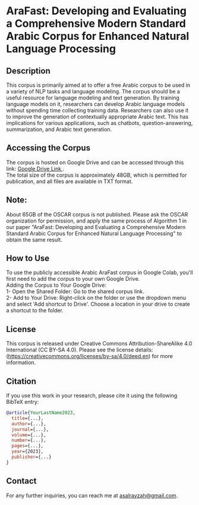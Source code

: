 # AraFast: Developing and Evaluating a Comprehensive Modern Standard Arabic Corpus for Enhanced Natural Language Processing 

## Description
This corpus is primarily aimed at to offer a free Arabic corpus to be used in a variety of NLP tasks and language modeling. The corpus should be a useful resource for language modeling and text generation. By training language models on it, researchers can develop Arabic language models without spending time collecting training data. Researchers can also use it to improve the generation of contextually appropriate Arabic text. This has implications for various applications, such as chatbots, question-answering, summarization, and Arabic text generation.

## Accessing the Corpus
The corpus is hosted on Google Drive and can be accessed through this link: [Google Drive Link ](https://drive.google.com/drive/folders/1ewClbL60HWcGT1AHmulb9SGSZ-DzjR5m?usp=share_link). <br> 
The total size of the corpus is approximately 48GB, which is permitted for publication, and all files are available in TXT format.

## Note:
About 65GB of the OSCAR corpus is not published. Please ask the OSCAR organization for permission, and apply the same process of Algorithm 1 in our paper "AraFast: Developing and Evaluating a Comprehensive Modern Standard Arabic Corpus for Enhanced Natural Language Processing" to obtain the same result.<br>

## How to Use
To use the publicly accessible Arabic AraFast corpus in Google Colab, you'll first need to add the corpus to your own Google Drive. <br>
Adding the Corpus to Your Google Drive: <br>
1-	Open the Shared Folder: Go to the shared corpus link. <br>
2-	Add to Your Drive: Right-click on the folder or use the dropdown menu and select 'Add shortcut to Drive'. Choose a location in your drive to create a shortcut to the folder.


## License
This corpus is released under Creative Commons Attribution-ShareAlike 4.0 International (CC BY-SA 4.0). Please see the license details: (https://creativecommons.org/licenses/by-sa/4.0/deed.en) for more information.

## Citation
If you use this work in your research, please cite it using the following BibTeX entry:

```bibtex
@article{YourLastName2023,
  title={...},
  author={...},
  journal={...},
  volume={...},
  number={...},
  pages={...},
  year={2023},
  publisher={...}
}
```

## Contact
For any further inquiries, you can reach me at asalrayzah@gmail.com. 
